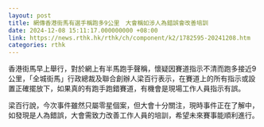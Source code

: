 ```yaml
---
layout: post
title: 網傳香港街馬有選手稱跑多9公里　大會稱如涉人為錯誤會改善培訓
date: 2024-12-08 15:11:17.000000000 +08:00
link: https://news.rthk.hk/rthk/ch/component/k2/1782595-20241208.htm
categories: rthk
---
```


香港街馬早上舉行，對於網上有半馬跑手聲稱，懷疑因賽道指示不清而跑多接近9公里，「全城街馬」行政總裁及聯合創辦人梁百行表示，在賽道上的所有指示或設置正確擺放下，如果真的有跑手跑錯賽道，有機會是現場工作人員指示有誤。

梁百行說，今次事件雖然只屬零星個案，但大會十分關注，現時事件正在了解中，如發現是人為錯誤，大會需致力改善工作人員的培訓，希望未來賽事能順利進行。
